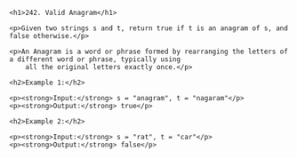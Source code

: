<!DOCTYPE html>
<html lang="en">

<head>
    <meta charset="UTF-8">
    <meta name="viewport" content="width=device-width, initial-scale=1.0">
    <title>Valid Anagram</title>
</head>

<body>

    <h1>242. Valid Anagram</h1>

    <p>Given two strings s and t, return true if t is an anagram of s, and false otherwise.</p>

    <p>An Anagram is a word or phrase formed by rearranging the letters of a different word or phrase, typically using
        all the original letters exactly once.</p>

    <h2>Example 1:</h2>

    <p><strong>Input:</strong> s = "anagram", t = "nagaram"</p>
    <p><strong>Output:</strong> true</p>

    <h2>Example 2:</h2>

    <p><strong>Input:</strong> s = "rat", t = "car"</p>
    <p><strong>Output:</strong> false</p>

</body>

</html>
